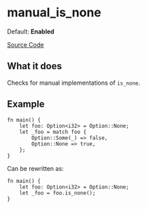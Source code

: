# manual_is_none

Default: **Enabled**

[Source Code](https://github.com/software-mansion/cairo-lint/tree/main/src/lints/manual/manual_is.rs#L89)

## What it does

Checks for manual implementations of `is_none`.

## Example

```cairo
fn main() {
    let foo: Option<i32> = Option::None;
    let _foo = match foo {
        Option::Some(_) => false,
        Option::None => true,
    };
}
```

Can be rewritten as:

```cairo
fn main() {
    let foo: Option<i32> = Option::None;
    let _foo = foo.is_none();
}
```

